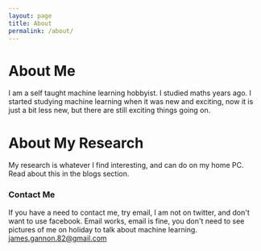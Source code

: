 ```yaml
---
layout: page
title: About
permalink: /about/
---
```


# About Me

I am a self taught machine learning hobbyist. I studied maths years ago. I started studying machine learning when it was new and exciting, now it is just a bit less new, but there are still exciting things going on. 

# About My Research

My research is whatever I find interesting, and can do on my home PC. Read about this in the blogs section. 

### Contact Me

If you have a need to contact me, try email, I am not on twitter, and don't want to use facebook. Email works, email is fine, you don't need to see pictures of me on holiday to talk about machine learning. james.gannon.82@gmail.com
